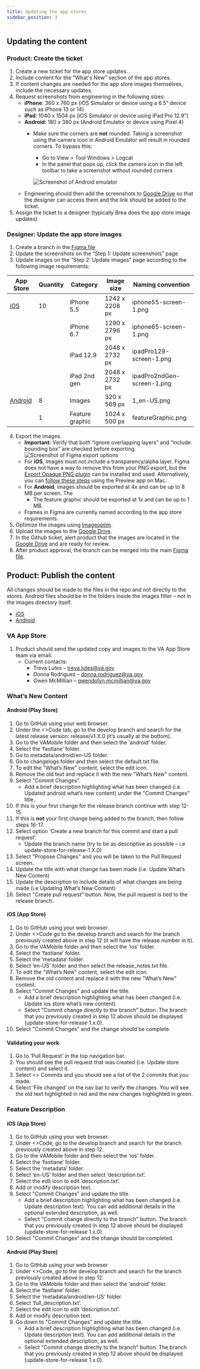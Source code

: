 ```yaml
---
title: Updating the app stores
sidebar_position: 3
---
```


## Updating the content

### Product: Create the ticket
1. Create a new ticket for the app store updates.
2. Include content for the "What's New" section of the app stores.
3. If content changes are needed for the app store images themselves, include the necessary updates.
4. Request screenshots from engineering in the following sizes:
    * **iPhone**: 360 x 760 px (iOS Simulator or device using a 6.5” device such as iPhone 13 or 14)
    * **iPad**: 1040 x 1504 px (iOS Simulator or device using iPad Pro 12.9”)
    * **Android**: 180 x 380 px (Android Emulator or device using Pixel 4)
        * Make sure the corners are __not__ rounded. Taking a screenshot using the camera icon in Android Emulator will result in rounded corners. To bypass this:
            * Go to View > Tool Windows > Logcat
            * In the panel that pops up, click the camera icon in the left toolbar to take a screenshot without rounded corners

            ![Screenshot of Android emulator](/img/app-store/android-emulator.png)
    * Engineering should then add the screenshots to [Google Drive](https://drive.google.com/drive/folders/1RdW9zwKs6savg8Eg96M556unwV_9fz8y) so that the designer can access them and the link should be added to the ticket.
5. Assign the ticket to a designer (typically Brea does the app store image updates)

### Designer: Update the app store images
1. Create a branch in the [Figma file](https://www.figma.com/file/UOTRHWoB1eNZE0M3P16Su2/%F0%9F%A7%B0-App-Store-Images---Resource---VAMobile%F0%9F%A7%B0?node-id=68%3A62&t=NFKdcdXC3Q52ZkTu-1)
2. Update the screenshots on the “Step 1: Update screenshots” page
3. Update images on the “Step 2: Update images” page according to the following image requirements:

| App Store                                                                                                    | Quantity | Category        | Image size     | Naming convention          |
| ------------------------------------------------------------------------------------------------------------ | -------- | --------------- | -------------- | -------------------------- |
| [iOS](https://developer.apple.com/help/app-store-connect/reference/screenshot-specifications)                | 10       | iPhone 5.5      | 1242 x 2208 px | iphone55-screen-1.png      |
|                                                                                                              |          | iPhone 6.7      | 1290 x 2796 px | iphone65-screen-1.png      |
|                                                                                                              |          | iPad 12.9       | 2048 x 2732 px | ipadPro129-screen-1.png    |
|                                                                                                              |          | iPad 2nd gen    | 2048 x 2732 px | ipadPro2ndGen-screen-1.png |
| [Android](https://support.google.com/googleplay/android-developer/answer/9866151?hl=en#zippy=%2Cscreenshots) | 8        | Images          | 320 x 569 px   | 1_en-US.png                |
|                                                                                                              | 1        | Feature graphic | 1024 x 500 px  | featureGraphic.png         |

4. Export the images.
    * __Important:__ Verify that both “ignore overlapping layers” and “include bounding box” are checked before exporting.
    ![Screenshot of Figma export options](/img/app-store/figma-export.png)
    * For __iOS__, images must not include a transparency/alpha layer. Figma does not have a way to remove this from your PNG export, but the [Export Opaque PNG plugin](https://www.figma.com/community/plugin/1052463252412045420/Export-Opaque-PNG) can be installed and used. Alternatively, you can [follow these steps](https://stackoverflow.com/questions/26171739/remove-alpha-channel-in-an-image) using the Preview app on Mac.
	* For __Android__, images should be exported at 4x and can be up to 8 MB per screen. The
        * The feature graphic should be exported at 1x and can be up to 1 MB.
	* Frames in Figma are currently named according to the app store requirements.
5. Optimize the images using [Imageoptim](https://imageoptim.com/mac).
6. Upload the images to the [Google Drive](https://drive.google.com/drive/folders/1t_WOjaZkJKNR9oXEMczjtIePAFef2ym6).
7. In the Github ticket, alert product that the images are located in the [Google Drive](https://drive.google.com/drive/folders/1t_WOjaZkJKNR9oXEMczjtIePAFef2ym6) and are ready for review.
8. After product approval, the branch can be merged into the main [Figma file](https://www.figma.com/file/UOTRHWoB1eNZE0M3P16Su2/%F0%9F%A7%B0-App-Store-Images---Resource---VAMobile%F0%9F%A7%B0?node-id=68%3A62&t=NFKdcdXC3Q52ZkTu-1).


## Product: Publish the content
All changes should be made to the files in the repo and not directly to the stores. Android files should be in the folders inside the images filter – not in the images directory itself. 
* [iOS](https://github.com/department-of-veterans-affairs/va-mobile-app/tree/develop/VAMobile/ios/fastlane/screenshots/en-US)
* [Android](https://github.com/department-of-veterans-affairs/va-mobile-app/tree/develop/VAMobile/android/fastlane/metadata/android/en-US/images)


### VA App Store
1. Product should send the updated copy and images to the VA App Store team via email.
    * Current contacts:
        * Treva Lutes – [treva.lutes@va.gov](mailto:treva.lutes@va.gov) 
        * Donna Rodriguez – [donna.rodriguez@va.gov](mailto:donna.rodriguez@va.gov) 
        * Gwen McMillian – [gwendolyn.mcmillian@va.gov](mailto:gwendolyn.mcmillian@va.gov)


### What’s New Content
#### Android (Play Store)
1. Go to GitHub using your web browser.
2. Under the &lt;>Code tab, go to the develop branch and search for the latest release version: release/v1.X.0 (it’s usually at the bottom).
3. Go to the VAMobile folder and then select the ‘android’ folder.
4. Select the ‘fastlane’ folder.
5. Go to metadata/android/en-US folder.
6. Go to changelogs folder and then select the default.txt file.
7. To edit the "What’s New" content, select the edit icon.
8. Remove the old text and replace it with the new "What’s New" content.
9. Select "Commit Changes".
    * Add a brief description highlighting what has been changed (i.e. Updated android what’s new content) under the "Commit Changes" title.
10. If this is your first change for the release branch continue with step 12-15.
11. If this is __not__ your first change being added to the branch, then follow steps 16-17.
12. Select option ‘Create a new branch for this commit and start a pull request’. 
    * Update the branch name (try to be as descriptive as possible – i.e update-store-for-release-1.X.0) 
13. Select "Propose Changes" and you will be taken to the Pull Request screen.
14. Update the title with what change has been made (i.e. Update What’s New Content)
15. Update the description to include details of what changes are being made (i.e Updating What’s New Content)  
16. Select "Create pull request" button. Now, the pull request is tied to the release branch.

#### iOS (App Store)
1. Go to GitHub using your web browser.
2. Under &lt;>Code go to the develop branch and search for the branch previously created above in step 12 (it will have the release number in it).
3. Go to the VAMobile folder and then select the ‘ios’ folder.
4. Select the ‘fastlane’ folder.
5. Select the ‘metadata’ folder.
6. Select ‘en-US’ folder and then select the release_notes.txt file.
7. To edit the "What’s New" content, select the edit icon.
8. Remove the old content and replace it with the new "What’s New" content.
9. Select "Commit Changes" and update the title.
    * Add a brief description highlighting what has been changed (i.e. Update ios store what’s new content).
    * Select "Commit change directly to the branch" button. The branch that you previously created in step 12 above should be displayed (update-store-for-release 1.x.0).
10.  Select "Commit Changes" and the change should be complete.

#### Validating your work
1. Go to ‘Pull Request’ in the top navigation bar.
2. You should see the pull request that was created (i.e. Update store content) and select it.
3. Select &lt;> Commits and you should see a list of the 2 commits that you made. 
4. Select ‘File changed’ on the nav bar to verify the changes. You will see the old text highlighted in red and the new changes highlighted in green.


### Feature Description
#### iOS (App Store)
1. Go to GitHub using your web browser.
2. Under &lt;>Code, go to the develop branch and search for the branch previously created above in step 12.
3. Go to the VAMobile folder and then select the ‘ios’ folder.
4. Select the ‘fastlane’ folder.
5. Select the ‘metadata’ folder.
6. Select ‘en-US’ folder and then select ’description.txt’.
7. Select the edit icon to edit ’description.txt’.
8. Add or modify description text.
9. Select "Commit Changes" and update the title. 
    * Add a brief description highlighting what has been changed (i.e. Update description text). You can add additional details in the optional extended description, as well.
    * Select "Commit change directly to the branch" button. The branch that you previously created in step 12 above should be displayed (update-store-for-release 1.x.0).
10.  Select "Commit Changes" and the change should be completed.

#### Android (Play Store)
1. Go to GitHub using your web browser
2. Under &lt;>Code, go to the develop branch and search for the branch previously created above in step 12.
3. Go to the VAMobile folder and then select the ‘android’ folder.
4. Select the ‘fastlane’ folder.
5. Select the ‘metadata/android/en-US’ folder.
6. Select ‘full_description.txt’. 
7. Select the edit icon to edit ’description.txt’.
8. Add or modify description text.
9. Go down to "Commit Changes" and update the title.
    * Add a brief description highlighting what has been changed (i.e. Update description text). You can add additional details in the optional extended description, as well.
    * Select "Commit change directly to the branch" button. The branch that you previously created in step 12 above should be displayed (update-store-for-release 1.x.0).